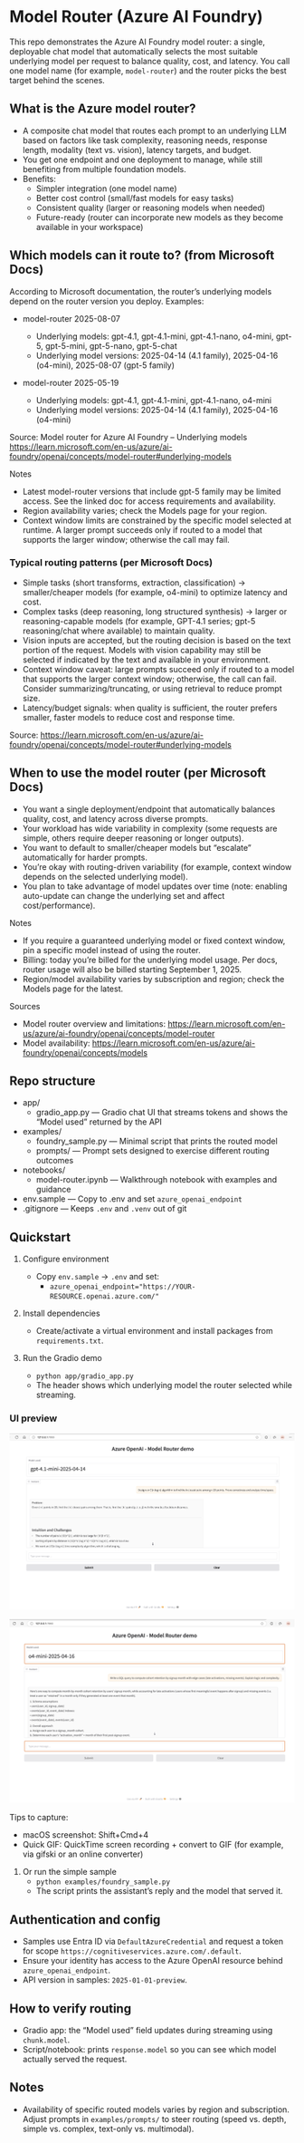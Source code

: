 # Model Router (Azure AI Foundry)

This repo demonstrates the Azure AI Foundry model router: a single, deployable chat model that automatically selects the most suitable underlying model per request to balance quality, cost, and latency. You call one model name (for example, `model-router`) and the router picks the best target behind the scenes.

## What is the Azure model router?

- A composite chat model that routes each prompt to an underlying LLM based on factors like task complexity, reasoning needs, response length, modality (text vs. vision), latency targets, and budget.
- You get one endpoint and one deployment to manage, while still benefiting from multiple foundation models.
- Benefits:
  - Simpler integration (one model name)
  - Better cost control (small/fast models for easy tasks)
  - Consistent quality (larger or reasoning models when needed)
  - Future-ready (router can incorporate new models as they become available in your workspace)

## Which models can it route to? (from Microsoft Docs)

According to Microsoft documentation, the router’s underlying models depend on the router version you deploy. Examples:

- model-router 2025-08-07
  - Underlying models: gpt-4.1, gpt-4.1-mini, gpt-4.1-nano, o4-mini, gpt-5, gpt-5-mini, gpt-5-nano, gpt-5-chat
  - Underlying model versions: 2025-04-14 (4.1 family), 2025-04-16 (o4-mini), 2025-08-07 (gpt-5 family)

- model-router 2025-05-19
  - Underlying models: gpt-4.1, gpt-4.1-mini, gpt-4.1-nano, o4-mini
  - Underlying model versions: 2025-04-14 (4.1 family), 2025-04-16 (o4-mini)

Source: Model router for Azure AI Foundry – Underlying models
https://learn.microsoft.com/en-us/azure/ai-foundry/openai/concepts/model-router#underlying-models

Notes
- Latest model-router versions that include gpt-5 family may be limited access. See the linked doc for access requirements and availability.
- Region availability varies; check the Models page for your region.
- Context window limits are constrained by the specific model selected at runtime. A larger prompt succeeds only if routed to a model that supports the larger window; otherwise the call may fail.

### Typical routing patterns (per Microsoft Docs)
- Simple tasks (short transforms, extraction, classification) → smaller/cheaper models (for example, o4-mini) to optimize latency and cost.
- Complex tasks (deep reasoning, long structured synthesis) → larger or reasoning-capable models (for example, GPT-4.1 series; gpt-5 reasoning/chat where available) to maintain quality.
- Vision inputs are accepted, but the routing decision is based on the text portion of the request. Models with vision capability may still be selected if indicated by the text and available in your environment.
- Context window caveat: large prompts succeed only if routed to a model that supports the larger context window; otherwise, the call can fail. Consider summarizing/truncating, or using retrieval to reduce prompt size.
- Latency/budget signals: when quality is sufficient, the router prefers smaller, faster models to reduce cost and response time.

Source: https://learn.microsoft.com/en-us/azure/ai-foundry/openai/concepts/model-router#underlying-models

## When to use the model router (per Microsoft Docs)
- You want a single deployment/endpoint that automatically balances quality, cost, and latency across diverse prompts.
- Your workload has wide variability in complexity (some requests are simple, others require deeper reasoning or longer outputs).
- You want to default to smaller/cheaper models but “escalate” automatically for harder prompts.
- You’re okay with routing-driven variability (for example, context window depends on the selected underlying model).
- You plan to take advantage of model updates over time (note: enabling auto-update can change the underlying set and affect cost/performance).

Notes
- If you require a guaranteed underlying model or fixed context window, pin a specific model instead of using the router.
- Billing: today you’re billed for the underlying model usage. Per docs, router usage will also be billed starting September 1, 2025.
- Region/model availability varies by subscription and region; check the Models page for the latest.

Sources
- Model router overview and limitations: https://learn.microsoft.com/en-us/azure/ai-foundry/openai/concepts/model-router
- Model availability: https://learn.microsoft.com/en-us/azure/ai-foundry/openai/concepts/models

## Repo structure

- app/
  - gradio_app.py — Gradio chat UI that streams tokens and shows the “Model used” returned by the API
- examples/
  - foundry_sample.py — Minimal script that prints the routed model
  - prompts/ — Prompt sets designed to exercise different routing outcomes
- notebooks/
  - model-router.ipynb — Walkthrough notebook with examples and guidance
- env.sample — Copy to .env and set `azure_openai_endpoint`
- .gitignore — Keeps `.env` and `.venv` out of git

## Quickstart

1) Configure environment
   - Copy `env.sample` → `.env` and set:
     - `azure_openai_endpoint="https://YOUR-RESOURCE.openai.azure.com/"`

2) Install dependencies
   - Create/activate a virtual environment and install packages from `requirements.txt`.

3) Run the Gradio demo
   - `python app/gradio_app.py`
   - The header shows which underlying model the router selected while streaming.

### UI preview

![Gradio chat UI](./images/image.png)

![Gradio chat UI](./images/image-1.png)


Tips to capture:
- macOS screenshot: Shift+Cmd+4
- Quick GIF: QuickTime screen recording + convert to GIF (for example, via gifski or an online converter)

1) Or run the simple sample
   - `python examples/foundry_sample.py`
   - The script prints the assistant’s reply and the model that served it.

## Authentication and config
- Samples use Entra ID via `DefaultAzureCredential` and request a token for scope `https://cognitiveservices.azure.com/.default`.
- Ensure your identity has access to the Azure OpenAI resource behind `azure_openai_endpoint`.
- API version in samples: `2025-01-01-preview`.

## How to verify routing
- Gradio app: the “Model used” field updates during streaming using `chunk.model`.
- Script/notebook: prints `response.model` so you can see which model actually served the request.

## Notes
- Availability of specific routed models varies by region and subscription. Adjust prompts in `examples/prompts/` to steer routing (speed vs. depth, simple vs. complex, text-only vs. multimodal).
